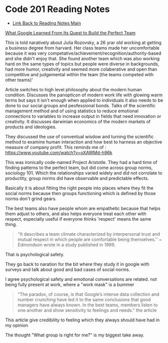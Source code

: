 # Code 201 Reading Notes

* [Link Back to Reading Notes Main](https://pale-crusader.github.io/reading-notes)

[What Google Learned From Its Quest to Build the Perfect Team](https://www.nytimes.com/2016/02/28/magazine/what-google-learned-from-its-quest-to-build-the-perfect-team.html)

This is told naratively about Julia Rozovsky, a 26 yrar old working at getting a business degree from harvard. Her class teams made her uncomfortable because it was very competative/achievement/recognition/authority-based and she didn't enjoy that.
She found another team which was also working hard on the same types of topics but people were diverse in backgrounds, had more humor, creativity and seemed more colaberative and open than competitive and judgemental within the team (the teams competed with other teams)'

Article switches to high level philosophy about the modern human condition. Discusses the panopticon of modern work life with glowing warm  terms but says it isn't enough when applied to individuals it also needs to be done to our social groups and peofessional bonds. Talks of the scientific management method and of using statistics to reduce emotional connections to variables to increase output in fields that need innovation or creativity. It discusses darwinian economics of the modern markets of products and ideologies.

They discussed the use of conventual wisdow and turning the scientific method to examine human interaction and how best to harness an objective measure of company profit. This reminds me of : https://www.youtube.com/watch?v=oXAWMd-h96k

This was ironically code-named Project Aristotle. They had a hard time of finding patterns to the perfect team, but did come across group norms, sociology 101. Which the relationships varied widely and did not corrolate to productity, group norms did have observable and predictable effects.

Basically it is about fitting the right people into places where they fit the social norms because then groups functioning which is defined by those norms don't grind gears.

The best teams also have people whom are empathetic because that helps them adjust to others, and also helps everyone treat each other with respect, especially useful if everyone thinks 'respect' means the same thing.

> ‘‘It describes a team climate characterized by interpersonal trust and mutual respect in which people are comfortable being themselves.’’ ~ Edmondson wrote in a study published in 1999.

That is psychological safety.

They go back to naration for the bit where they study it in google with surveys and talk about good and bad cases of social norms.

I agree psychological safety and emotional conversations are related. not being fully present at work, where a "work mask" is a bummer

> "The paradox, of course, is that Google’s intense data collection and number crunching have led it to the same conclusions that good managers have always known. In the best teams, members listen to one another and show sensitivity to feelings and needs." the article

This article give credibility to feeling which they always should have had in my opinion

The thought "What group is right for me?" is my biggest take away.